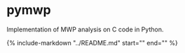 # pymwp

Implementation of MWP analysis on C code in Python.


{%
   include-markdown "../README.md"
   start="<!--include-start-->"
   end="<!--include-end-->"
%}